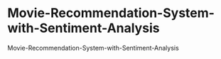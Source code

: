 # Movie-Recommendation-System-with-Sentiment-Analysis
Movie-Recommendation-System-with-Sentiment-Analysis
